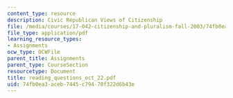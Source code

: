 ```yaml
---
content_type: resource
description: Civic Republican Views of Citizenship
file: /media/courses/17-042-citizenship-and-pluralism-fall-2003/74fb0ea3aceb7445c79470f322d6b43e_reading_questions_oct_22.pdf
file_type: application/pdf
learning_resource_types:
- Assignments
ocw_type: OCWFile
parent_title: Assignments
parent_type: CourseSection
resourcetype: Document
title: reading_questions_oct_22.pdf
uid: 74fb0ea3-aceb-7445-c794-70f322d6b43e
---
```

